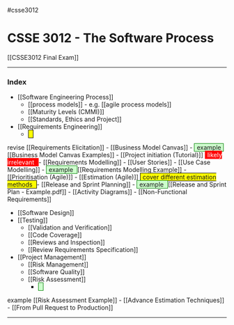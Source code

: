 #csse3012
# CSSE 3012 - The Software Process
[[CSSE3012 Final Exam]]
___
### Index
- [[Software Engineering Process]]
	- [[process models]] - e.g. [[agile process models]]
	- [[Maturity Levels (CMMI)]]
	- [[Standards, Ethics and Project]]
- [[Requirements Engineering]]
	- <span style="background-color: yellow; padding-left: 5px; padding-right: 5px; border: 1px solid black;">
revise 
</span> [[Requirements Elicitation]]
	- [[Business Model Canvas]]
		- <span style="background-color: #cfc ; padding-left: 5px; padding-right: 5px; border: 1px solid green;">
example 
</span> [[Business Model Canvas Examples]]
	- [[Project initiation (Tutorial)]] <span style="color: white; background-color: red ; padding-left: 5px; padding-right: 5px; border: 1px solid red;">
likely irrelevant 
</span>
	- [[Requirements Modelling]]
		- [[User Stories]]
		- [[Use Case Modelling]]
		- <span style="background-color: #cfc ; padding-left: 5px; padding-right: 5px; border: 1px solid green;">
example 
</span> [[Requirements Modelling Example]]
	- [[Prioritisation (Agile)]]
	- [[Estimation (Agile)]] <span style="background-color: yellow; padding-left: 5px; padding-right: 5px; border: 1px solid black;">
cover different estimation methods 
</span>
	- [[Release and Sprint Planning]]
		- <span style="background-color: #cfc ; padding-left: 5px; padding-right: 5px; border: 1px solid green;">
example 
</span> [[Release and Sprint Plan - Example.pdf]]
	- [[Activity Diagrams]]
	- [[Non-Functional Requirements]]
- [[Software Design]]
- [[Testing]]
	- [[Validation and Verification]]
	- [[Code Coverage]]
	- [[Reviews and Inspection]]
	- [[Review Requirements Specification]]
- [[Project Management]]
	- [[Risk Management]]
	- [[Software Quality]]
	- [[Risk Assessment]]
		- <span style="background-color: #cfc ; padding-left: 5px; padding-right: 5px; border: 1px solid green;">
example 
</span> [[Risk Assessment Example]]
	- [[Advance Estimation Techniques]]
	- [[From Pull Request to Production]]
___

